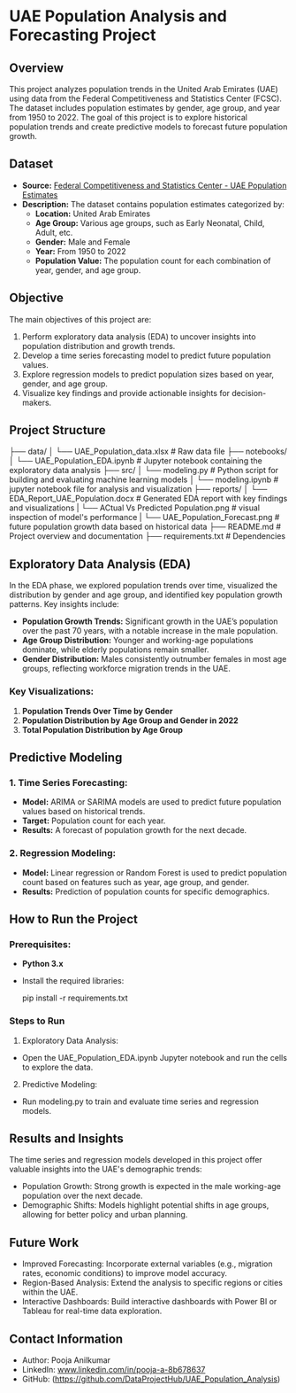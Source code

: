 # UAE Population Analysis and Forecasting Project

## Overview

This project analyzes population trends in the United Arab Emirates (UAE) using data from the Federal Competitiveness and Statistics Center (FCSC). The dataset includes population estimates by gender, age group, and year from 1950 to 2022. The goal of this project is to explore historical population trends and create predictive models to forecast future population growth.

## Dataset

- **Source:** [Federal Competitiveness and Statistics Center - UAE Population Estimates](https://opendata.fcsc.gov.ae/@federal-competitiveness-and-statistics-center/uae-population-estimates-by-gender-age-group-year)
- **Description:** The dataset contains population estimates categorized by:
  - **Location:** United Arab Emirates
  - **Age Group:** Various age groups, such as Early Neonatal, Child, Adult, etc.
  - **Gender:** Male and Female
  - **Year:** From 1950 to 2022
  - **Population Value:** The population count for each combination of year, gender, and age group.

## Objective

The main objectives of this project are:
1. Perform exploratory data analysis (EDA) to uncover insights into population distribution and growth trends.
2. Develop a time series forecasting model to predict future population values.
3. Explore regression models to predict population sizes based on year, gender, and age group.
4. Visualize key findings and provide actionable insights for decision-makers.

## Project Structure

├── data/
│ └── UAE_Population_data.xlsx # Raw data file 
├── notebooks/
│ └── UAE_Population_EDA.ipynb # Jupyter notebook containing the exploratory data analysis 
├── src/
│ └── modeling.py # Python script for building and evaluating machine learning models 
│ └── modeling.ipynb # jupyter notebook file for analysis and visualization
├── reports/
│ └── EDA_Report_UAE_Population.docx # Generated EDA report with key findings and visualizations 
| └── ACtual Vs Predicted Population.png # visual inspection of model's performance
| └── UAE_Population_Forecast.png # future population growth data based on historical data
├── README.md # Project overview and documentation 
├── requirements.txt # Dependencies 

## Exploratory Data Analysis (EDA)

In the EDA phase, we explored population trends over time, visualized the distribution by gender and age group, and identified key population growth patterns. Key insights include:
- **Population Growth Trends:** Significant growth in the UAE’s population over the past 70 years, with a notable increase in the male population.
- **Age Group Distribution:** Younger and working-age populations dominate, while elderly populations remain smaller.
- **Gender Distribution:** Males consistently outnumber females in most age groups, reflecting workforce migration trends in the UAE.

### Key Visualizations:
1. **Population Trends Over Time by Gender**
2. **Population Distribution by Age Group and Gender in 2022**
3. **Total Population Distribution by Age Group**

## Predictive Modeling

### 1. Time Series Forecasting:
   - **Model:** ARIMA or SARIMA models are used to predict future population values based on historical trends.
   - **Target:** Population count for each year.
   - **Results:** A forecast of population growth for the next decade.

### 2. Regression Modeling:
   - **Model:** Linear regression or Random Forest is used to predict population count based on features such as year, age group, and gender.
   - **Results:** Prediction of population counts for specific demographics.

## How to Run the Project

### Prerequisites:
- **Python 3.x**
- Install the required libraries:

  pip install -r requirements.txt

### Steps to Run
1. Exploratory Data Analysis:
- Open the UAE_Population_EDA.ipynb Jupyter notebook and run the cells to explore the data.
2. Predictive Modeling:
- Run modeling.py to train and evaluate time series and regression models.


## Results and Insights

The time series and regression models developed in this project offer valuable insights into the UAE's demographic trends:
- Population Growth: Strong growth is expected in the male working-age population over the next decade.
- Demographic Shifts: Models highlight potential shifts in age groups, allowing for better policy and urban planning.

## Future Work

- Improved Forecasting: Incorporate external variables (e.g., migration rates, economic conditions) to improve model accuracy.
- Region-Based Analysis: Extend the analysis to specific regions or cities within the UAE.
- Interactive Dashboards: Build interactive dashboards with Power BI or Tableau for real-time data exploration.

## Contact Information

- Author: Pooja Anilkumar
- LinkedIn: www.linkedin.com/in/pooja-a-8b678637
- GitHub: (https://github.com/DataProjectHub/UAE_Population_Analysis)

